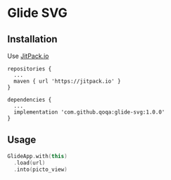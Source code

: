 # Glide SVG

## Installation
Use [JitPack.io](https://jitpack.io/#qoqa/glide-svg/1.0.0)

```
repositories {
  ...
  maven { url 'https://jitpack.io' }
}
```
```
dependencies {
  ...
  implementation 'com.github.qoqa:glide-svg:1.0.0'
}
```

## Usage
```kotlin
GlideApp.with(this)
  .load(url)
  .into(picto_view)
```
